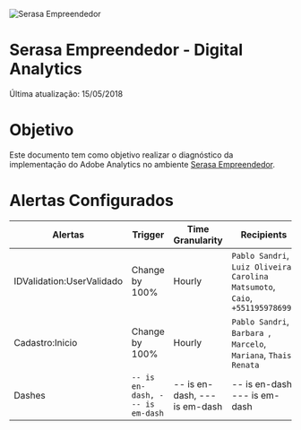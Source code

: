 ![Serasa Empreendedor](https://pablosandri.github.io/sandbox/empreendedor.jpg)

# Serasa Empreendedor - Digital Analytics

Última atualização: 15/05/2018

# Objetivo

Este documento tem como objetivo realizar o diagnóstico da implementação do Adobe Analytics no ambiente [Serasa Empreendedor](https://www.serasaempreendedor.com.br/).


# Alertas Configurados

|       Alertas  | Trigger    | Time Granularity  | Recipients |
|----------------|---------------|------------| -----------------|
| IDValidation:UserValidado   | Change by 100%  |   Hourly   | ```Pablo Sandri```, ```Luiz Oliveira```, ```Carolina Matsumoto```, ```Caio```, ```+5511959786991``` |
| Cadastro:Inicio  |Change by 100% |  Hourly  | ```Pablo Sandri```, ```Barbara ```, ```Marcelo```, ```Mariana```, ```Thais```, ```Renata```|
| Dashes          |`-- is en-dash, --- is em-dash`|-- is en-dash, --- is em-dash|-- is en-dash, --- is em-dash|
